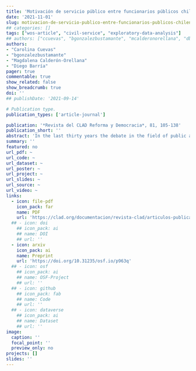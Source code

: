 ```yaml
---
title: 'Motivación de servicio público entre funcionarios públicos chilenos'
date: '2021-11-01'
slug: motivacion-de-servicio-publico-entre-funcionarios-publicos-chilenos
## categories: []
tags: ["wos-article", "civil-service", "exploratory-data-analysis"]
## authors: ["ccuevas", "bgonzalezbustamante", "mcalderonorellana", "dbarria"]
authors:
- "Carolina Cuevas"
- "bgonzalezbustamante"
- "Magdalena Calderón-Orellana"
- "Diego Barría"
pager: true
commentable: true
show_related: false
show_breadcrumb: true
doi: ''
## publishDate: '2021-09-14'

# Publication type.
publication_types: ['article-journal']

publication: '*Revista del CLAD Reforma y Democracia*, 81, 105-138'
publication_short: ''
abstract: 'In the last thirty years the debate in the field of public administration in Latin America has focused on how to introduce reforms in the public sector inspired by the New Public Management. Indeed, most public administrations have focused almost exclusively on introducing such type of reforms, ignoring a number of alternatives that have emerged in the academic debate. One of these alternatives is the public service motivation approach that analyzes how certain intrinsic factors, directly associated with the notion of public service, motivate the behavior of civil servants. This article aims to foster a Latin American debate on how to design and implement human resource policies based on the theory of public service motivation. Based on a non-probabilistic sample with 172 responses, this work identifies a number of public service motivation factors among Chilean civil servants. The findings show that attraction to public policies, commitment to the general interest, and compassion are as powerful factors as love for money. At the same time, the results show that self-sacrifice does not motivate Chilean civil servants. Based on these findings, a discussion on public service motivation as a useful approach for redesigning human resources policies is presented.'
summary: ''
featured: no
url_pdf: ~
url_code: ~
url_dataset: ~
url_poster: ~
url_project: ~
url_slides: ~
url_source: ~
url_video: ~
links:
  - icon: file-pdf
    icon_pack: far
    name: PDF
    url: 'https://clad.org/documentacion/revista-clad/articulos-publicados/081-noviembre-2021/'
  ## - icon: doi
    ## icon_pack: ai
    ## name: DOI
    ## url: ''
  - icon: arxiv
    icon_pack: ai
    name: Preprint
    url: 'https://doi.org/10.31235/osf.io/p963q'
  ## - icon: osf
    ## icon_pack: ai
    ## name: OSF-Project
    ## url: ''
  ## - icon: github
    ## icon_pack: fab
    ## name: Code
    ## url: ''
  ## - icon: dataverse
    ## icon_pack: ai
    ## name: Dataset
    ## url: ''
image:
  caption: ''
  focal_point: ''
  preview_only: no
projects: []
slides: ''
---
```

